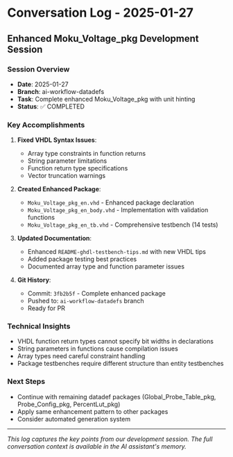 # Conversation Log - 2025-01-27
## Enhanced Moku_Voltage_pkg Development Session

### Session Overview
- **Date**: 2025-01-27
- **Branch**: ai-workflow-datadefs
- **Task**: Complete enhanced Moku_Voltage_pkg with unit hinting
- **Status**: ✅ COMPLETED

### Key Accomplishments
1. **Fixed VHDL Syntax Issues**:
   - Array type constraints in function returns
   - String parameter limitations
   - Function return type specifications
   - Vector truncation warnings

2. **Created Enhanced Package**:
   - `Moku_Voltage_pkg_en.vhd` - Enhanced package declaration
   - `Moku_Voltage_pkg_en_body.vhd` - Implementation with validation functions
   - `Moku_Voltage_pkg_en_tb.vhd` - Comprehensive testbench (14 tests)

3. **Updated Documentation**:
   - Enhanced `README-ghdl-testbench-tips.md` with new VHDL tips
   - Added package testing best practices
   - Documented array type and function parameter issues

4. **Git History**:
   - Commit: `3fb2b5f` - Complete enhanced package
   - Pushed to: `ai-workflow-datadefs` branch
   - Ready for PR

### Technical Insights
- VHDL function return types cannot specify bit widths in declarations
- String parameters in functions cause compilation issues
- Array types need careful constraint handling
- Package testbenches require different structure than entity testbenches

### Next Steps
- Continue with remaining datadef packages (Global_Probe_Table_pkg, Probe_Config_pkg, PercentLut_pkg)
- Apply same enhancement pattern to other packages
- Consider automated generation system

---
*This log captures the key points from our development session. The full conversation context is available in the AI assistant's memory.*